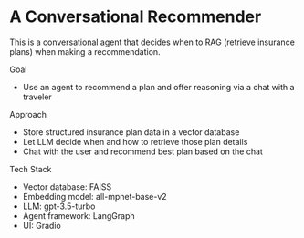 # A Conversational Recommender
This is a conversational agent that decides when to RAG (retrieve insurance plans) when making a recommendation. 

Goal 
- Use an agent to recommend a plan and offer reasoning via a chat with a traveler

Approach
- Store structured insurance plan data in a vector database
- Let LLM decide when and how to retrieve those plan details
- Chat with the user and recommend best plan based on the chat

Tech Stack
- Vector database: FAISS
- Embedding model: all-mpnet-base-v2
- LLM: gpt-3.5-turbo
- Agent framework: LangGraph
- UI: Gradio